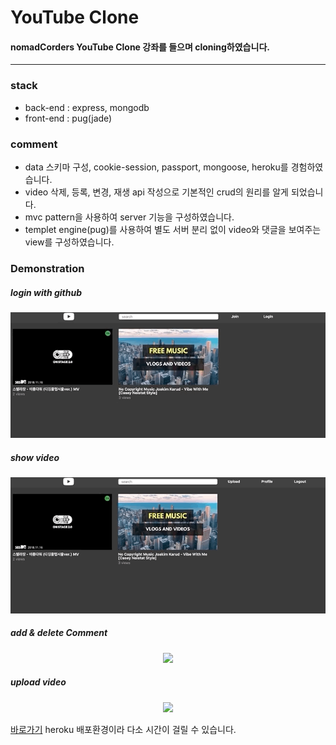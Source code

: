 # YouTube Clone

#### nomadCorders YouTube Clone 강좌를 들으며 cloning하였습니다.

---

### stack

- back-end : express, mongodb
- front-end : pug(jade)

### comment

- data 스키마 구성, cookie-session, passport, mongoose, heroku를 경험하였습니다.
- video 삭제, 등록, 변경, 재생 api 작성으로 기본적인 crud의 원리를 알게 되었습니다.
- mvc pattern을 사용하여 server 기능을 구성하였습니다.
- templet engine(pug)를 사용하여 별도 서버 분리 없이 video와 댓글을 보여주는 view를 구성하였습니다.

### Demonstration

##### login with github

<p align="center">
  <img src='https://github.com/funetes/wetube-final/raw/master/img/loginWithGithub.gif'/>
</p>

##### show video

<p align="center">
  <img src='https://github.com/funetes/wetube-final/raw/master/img/showvideo.gif'/>
</p>

##### add & delete Comment

<p align="center">
  <img src='https://github.com/funetes/wetube-final/raw/master/img/add&deleteComment.gif'/>
</p>

##### upload video

<p align="center">
  <img src='https://github.com/funetes/wetube-final/raw/master/img/upload.gif'/>
</p>

[바로가기](https://protected-citadel-42153.herokuapp.com/) 
heroku 배포환경이라 다소 시간이 걸릴 수 있습니다.
